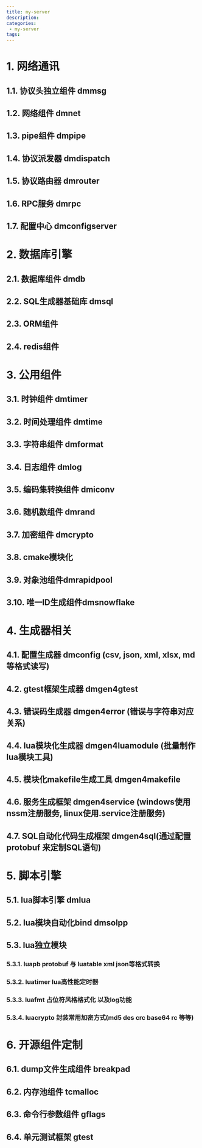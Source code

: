 ```yaml
---
title: my-server
description:
categories:
 - my-server
tags:
---
```


# 1. 网络通讯

## 1.1. 协议头独立组件 dmmsg

## 1.2. 网络组件 dmnet

## 1.3. pipe组件 dmpipe

## 1.4. 协议派发器 dmdispatch

## 1.5. 协议路由器 dmrouter

## 1.6. RPC服务 dmrpc

## 1.7. 配置中心 dmconfigserver

# 2. 数据库引擎

## 2.1. 数据库组件 dmdb

## 2.2. SQL生成器基础库 dmsql

## 2.3. ORM组件

## 2.4. redis组件

# 3. 公用组件

## 3.1. 时钟组件 dmtimer

## 3.2. 时间处理组件 dmtime

## 3.3. 字符串组件 dmformat

## 3.4. 日志组件 dmlog

## 3.5. 编码集转换组件 dmiconv

## 3.6. 随机数组件 dmrand

## 3.7. 加密组件 dmcrypto

## 3.8. cmake模块化

## 3.9. 对象池组件dmrapidpool

## 3.10. 唯一ID生成组件dmsnowflake

# 4. 生成器相关

## 4.1. 配置生成器 dmconfig (csv, json, xml, xlsx, md等格式读写)

## 4.2. gtest框架生成器 dmgen4gtest

## 4.3. 错误码生成器 dmgen4error (错误与字符串对应关系)

## 4.4. lua模块化生成器 dmgen4luamodule (批量制作lua模块工具)

## 4.5. 模块化makefile生成工具 dmgen4makefile

## 4.6. 服务生成框架 dmgen4service (windows使用nssm注册服务, linux使用.service注册服务)

## 4.7. SQL自动化代码生成框架 dmgen4sql(通过配置protobuf 来定制SQL语句)

# 5. 脚本引擎

## 5.1. lua脚本引擎 dmlua

## 5.2. lua模块自动化bind dmsolpp

## 5.3. lua独立模块

### 5.3.1. luapb protobuf 与 luatable xml json等格式转换

### 5.3.2. luatimer lua高性能定时器

### 5.3.3. luafmt 占位符风格格式化 以及log功能

### 5.3.4. luacrypto 封装常用加密方式(md5 des crc base64 rc 等等)

# 6. 开源组件定制

## 6.1. dump文件生成组件 breakpad

## 6.2. 内存池组件 tcmalloc

## 6.3. 命令行参数组件 gflags

## 6.4. 单元测试框架 gtest
